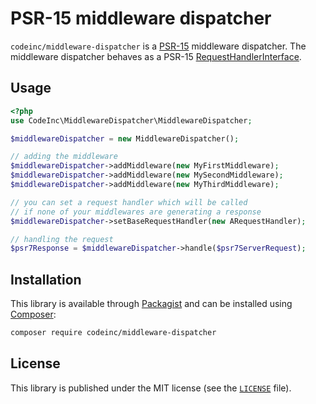 # PSR-15 middleware dispatcher

`codeinc/middleware-dispatcher` is a [PSR-15](https://www.php-fig.org/psr/psr-15/) middleware dispatcher. The middleware dispatcher behaves as a PSR-15 [RequestHandlerInterface](https://www.php-fig.org/psr/psr-15/#21-psrhttpserverrequesthandlerinterface).

## Usage

```php
<?php
use CodeInc\MiddlewareDispatcher\MiddlewareDispatcher;

$middlewareDispatcher = new MiddlewareDispatcher();

// adding the middleware 
$middlewareDispatcher->addMiddleware(new MyFirstMiddleware);
$middlewareDispatcher->addMiddleware(new MySecondMiddleware);
$middlewareDispatcher->addMiddleware(new MyThirdMiddleware);

// you can set a request handler which will be called
// if none of your middlewares are generating a response 
$middlewareDispatcher->setBaseRequestHandler(new ARequestHandler);

// handling the request
$psr7Response = $middlewareDispatcher->handle($psr7ServerRequest);
```

## Installation

This library is available through [Packagist](https://packagist.org/packages/codeinc/middleware-dispatcher) and can be installed using [Composer](https://getcomposer.org/): 

```bash
composer require codeinc/middleware-dispatcher
```


## License 
This library is published under the MIT license (see the [`LICENSE`](LICENSE) file).